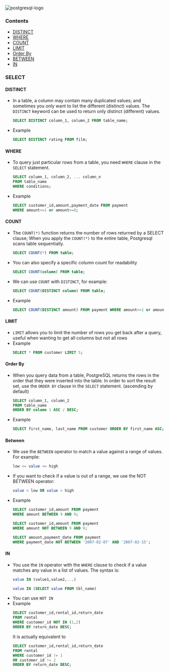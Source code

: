 ![postgresql-logo](https://www.postgresql.org/media/img/about/press/slonik_with_black_text_and_tagline.gif)
### Contents
* [DISTINCT](https://github.com/zhedongzheng/finch/blob/master/database/postgresql.md#distinct)
* [WHERE](https://github.com/zhedongzheng/finch/blob/master/database/postgresql.md#where)
* [COUNT](https://github.com/zhedongzheng/finch/blob/master/database/postgresql.md#count)
* [LIMIT](https://github.com/zhedongzheng/finch/blob/master/database/postgresql.md#limit)
* [Order By](https://github.com/zhedongzheng/finch/blob/master/database/postgresql.md#order-by)
* [BETWEEN](https://github.com/zhedongzheng/finch/blob/master/database/postgresql.md#between)
* [IN](https://github.com/zhedongzheng/finch/blob/master/database/postgresql.md#in)
### SELECT
#### DISTINCT
* In a table, a column may contain many duplicated values; and sometimes you only want to list the different (distinct) values. The `DISTINCT` keyword can be used to return only distinct (different) values.
	```sql
	SELECT DISTINCT column_1, column_2 FROM table_name;
	```
* Example
	```sql
	SELECT DISTINCT rating FROM film;
	```
#### WHERE
* To query just particular rows from a table, you need `WHERE` clause in the `SELECT` statement.
	```sql
	SELECT column_1, column_2, ... column_n
	FROM table_name
	WHERE conditions;
	```
* Example
	```sql
	SELECT customer_id,amount,payment_date FROM payment
	WHERE amount<=1 or amount>=8;
	```
#### COUNT
* The `COUNT(*)` function returns the number of rows returned by a SELECT clause; When you apply the `COUNT(*)` to the entire table, Postgresql scans table sequentially.
	```sql
	SELECT COUNT(*) FROM table;
	```
* You can also specify a specific column count for readability
	```sql
	SELECT COUNT(column) FROM table;
	```
* We can use `COUNT` with `DISTINCT`, for example:
	```sql
	SELECT COUNT(DISTINCT column) FROM table;
	```
* Example
	```sql
	SELECT COUNT(DISTINCT amount) FROM payment WHERE amount<=1 or amount>=8;
	```
#### LIMIT
* `LIMIT` allows you to limit the number of rows you get back after a query, useful when wanting to get all columns but not all rows
* Example
	```sql
	SELECT * FROM customer LIMIT 5;
	```
#### Order By
* When you query data from a table, PostgreSQL returns the rows in the order that they were inserted into the table. In order to sort the result set, use the `ORDER BY` clause in the `SELECT` statement. (ascending by default)
	```sql
	SELECT column_1, column_2
	FROM table_name
	ORDER BY column 1 ASC / DESC;
	```
* Example
	```sql
	SELECT first_name, last_name FROM customer ORDER BY first_name ASC;
	```
#### Between
* We use the `BETWEEN` operator to match a value against a range of values. For example:
	```sql
	low <= value <= high
	```
* If you want to check if a value is out of a range, we use the NOT BETWEEN operator:
	```sql
	value < low OR value > high
	```
* Example
	```sql
	SELECT customer_id,amount FROM payment
	WHERE amount BETWEEN 9 AND 9;
	```
	```sql
	SELECT customer_id,amount FROM payment
	WHERE amount NOT BETWEEN 9 AND 9;
	```
	```sql
	SELECT amount,payment_date FROM payment
	WHERE payment_date NOT BETWEEN '2007-02-07' AND '2007-02-15';
	```
#### IN
* You use the `IN` operator with the `WHERE` clause to check if a value matches any value in a list of values. The syntax is:
	```sql
	value IN (value1,value2,...)
	```
	```sql
	value IN (SELECT value FROM tbl_name)
	```
* You can use `NOT IN`
* Example
	```sql
	SELECT customer_id,rental_id,return_date
	FROM rental
	WHERE customer_id NOT IN (1,2)
	ORDER BY return_date DESC;
	```
	It is actually equivalent to
	```sql
	SELECT customer_id,rental_id,return_date
	FROM rental
	WHERE customer_id != 1
	OR customer_id != 2
	ORDER BY return_date DESC;
	```
